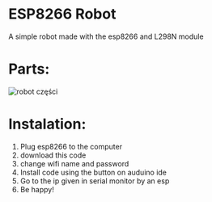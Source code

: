 # ESP8266 Robot
A simple robot made with the esp8266 and L298N module 
# Parts:
![robot części](https://user-images.githubusercontent.com/59885735/216952084-ec104bd5-2b3d-49a8-8b4d-d9d31ba1a882.PNG)
# Instalation:
1. Plug esp8266 to the computer 
2. download this code 
3. change wifi name and password 
4. Install code using the button on auduino ide 
5. Go to the ip given in serial monitor by an esp 
6. Be happy! 
